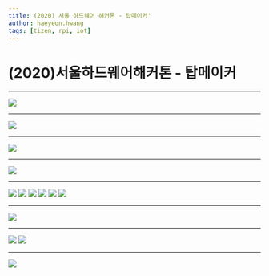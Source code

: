 ```yaml
---
title: (2020) 서울 하드웨어 해커톤 - 탑메이커' 
author: haeyeon.hwang
tags: [tizen, rpi, iot]
---
```


# (2020)서울하드웨어해커톤 - 탑메이커

---

![](images/0.jpg)

---

![](images/1.jpg)

---

![](images/2.jpg)

---

![](images/3.jpg)

---

![](images/4.jpg)
![](images/5.jpg)
![](images/6.jpg)
![](images/7.jpg)
![](images/8.jpg)
![](images/9.jpg)

---

![](images/10.jpg)

---

![](images/11jpg)
![](images/12.jpg)

---

![](images/13.jpg)
